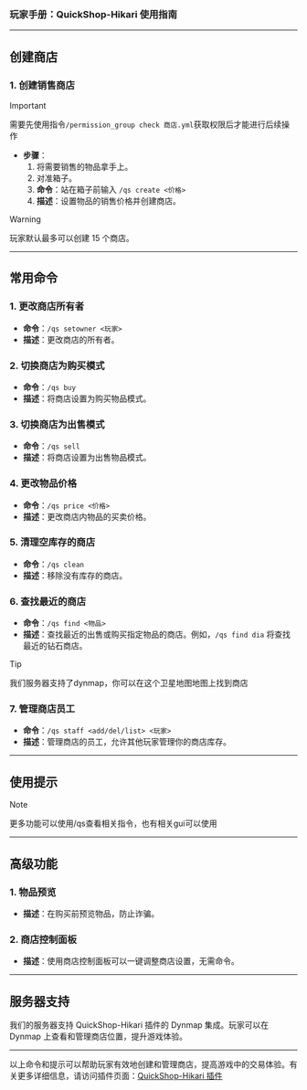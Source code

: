 ### 玩家手册：QuickShop-Hikari 使用指南

---

## 创建商店

### 1. 创建销售商店
> [!IMPORTANT]
> 需要先使用指令`/permission_group check 商店.yml`获取权限后才能进行后续操作
- **步骤**：
  1. 将需要销售的物品拿手上。
  2. 对准箱子。
  3. **命令**：站在箱子前输入 `/qs create <价格>`
  4. **描述**：设置物品的销售价格并创建商店。

> [!WARNING]
> 玩家默认最多可以创建 15 个商店。

---

## 常用命令

### 1. 更改商店所有者
- **命令**：`/qs setowner <玩家>`
- **描述**：更改商店的所有者。

### 2. 切换商店为购买模式
- **命令**：`/qs buy`
- **描述**：将商店设置为购买物品模式。

### 3. 切换商店为出售模式
- **命令**：`/qs sell`
- **描述**：将商店设置为出售物品模式。

### 4. 更改物品价格
- **命令**：`/qs price <价格>`
- **描述**：更改商店内物品的买卖价格。

### 5. 清理空库存的商店
- **命令**：`/qs clean`
- **描述**：移除没有库存的商店。

### 6. 查找最近的商店
- **命令**：`/qs find <物品>`
- **描述**：查找最近的出售或购买指定物品的商店。例如，`/qs find dia` 将查找最近的钻石商店。
> [!TIP]
> 我们服务器支持了dynmap，你可以在这个卫星地图地图上找到商店

### 7. 管理商店员工
- **命令**：`/qs staff <add/del/list> <玩家>`
- **描述**：管理商店的员工，允许其他玩家管理你的商店库存。

---

## 使用提示
> [!NOTE]
> 更多功能可以使用/qs查看相关指令，也有相关gui可以使用
---

## 高级功能

### 1. 物品预览
- **描述**：在购买前预览物品，防止诈骗。

### 2. 商店控制面板
- **描述**：使用商店控制面板可以一键调整商店设置，无需命令。

---

## 服务器支持

我们的服务器支持 QuickShop-Hikari 插件的 Dynmap 集成。玩家可以在 Dynmap 上查看和管理商店位置，提升游戏体验。

---

以上命令和提示可以帮助玩家有效地创建和管理商店，提高游戏中的交易体验。有关更多详细信息，请访问插件页面：[QuickShop-Hikari 插件](https://www.spigotmc.org/resources/quickshop-hikari-a-powerful-user-friendly-and-relieable-chestshop-plugin-1-18-2-1-21.100125/)